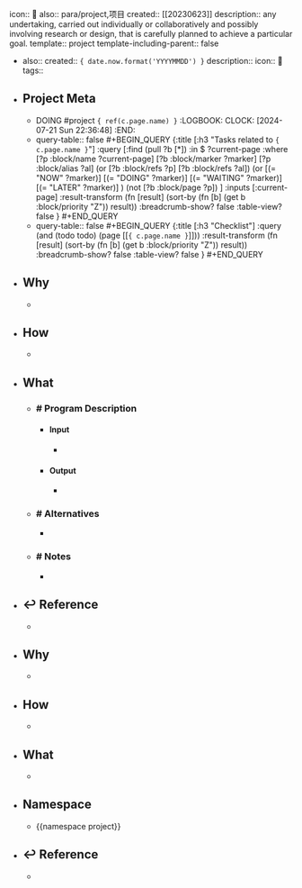 icon:: 📂
also:: para/project,项目
created:: [[20230623]]
description:: any undertaking, carried out individually or collaboratively and possibly involving research or design, that is carefully planned to achieve a particular goal.
template:: project
template-including-parent:: false

  - also:: 
    created:: ``{ date.now.format('YYYYMMDD') }``
    description::
    icon:: 📂
    tags::
  - ## Project Meta
    - DOING #project ``{ ref(c.page.name) }``
      :LOGBOOK:
      CLOCK: [2024-07-21 Sun 22:36:48]
      :END:
    - query-table:: false
      #+BEGIN_QUERY
      {:title [:h3 "Tasks related to ``{ c.page.name }``"]
       :query [:find (pull ?b [*])
           :in $ ?current-page
           :where
           [?p :block/name ?current-page]
           [?b :block/marker ?marker]
      [?p :block/alias ?al]
      (or [?b :block/refs ?p] [?b :block/refs ?al])
      (or
           [(= "NOW" ?marker)]
           [(= "DOING" ?marker)]
           [(= "WAITING" ?marker)]
           [(= "LATER" ?marker)]
      )
      (not [?b :block/page ?p])
      ]
       :inputs [:current-page]
        :result-transform (fn [result]
                            (sort-by (fn [b]
                                       (get b :block/priority "Z")) result))
        :breadcrumb-show? false
        :table-view? false
      }
      #+END_QUERY
    - query-table:: false
      #+BEGIN_QUERY
      {:title [:h3 "Checklist"]
       :query (and (todo todo) (page [[``{ c.page.name }``]]))
        :result-transform (fn [result]
                            (sort-by (fn [b]
                                       (get b :block/priority "Z")) result))
        :breadcrumb-show? false
        :table-view? false
      }
      #+END_QUERY
  - ## Why
    -
  - ## How
    -
  - ## What
    - ### \# Program Description
      - #### Input
        -
      - #### Output
        -
    - ### \# Alternatives
      -
    - ### \# Notes
      -
  - ## ↩ Reference
    -
- ## Why
  -
- ## How
  -
- ## What
  -
- ## Namespace
  - {{namespace project}}
- ## ↩ Reference
  -